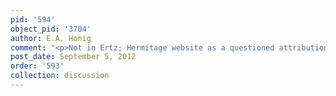 ```yaml
---
pid: '594'
object_pid: '3704'
author: E.A. Honig
comment: "<p>Not in Ertz; Hermitage website as a questioned attribution.</p>"
post_date: September 5, 2012
order: '593'
collection: discussion
---
```

